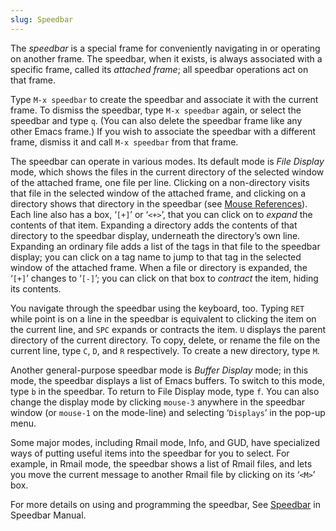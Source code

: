 ```yaml
---
slug: Speedbar
---
```


The *speedbar* is a special frame for conveniently navigating in or operating on another frame. The speedbar, when it exists, is always associated with a specific frame, called its *attached frame*; all speedbar operations act on that frame.

Type `M-x speedbar` to create the speedbar and associate it with the current frame. To dismiss the speedbar, type `M-x speedbar` again, or select the speedbar and type `q`. (You can also delete the speedbar frame like any other Emacs frame.) If you wish to associate the speedbar with a different frame, dismiss it and call `M-x speedbar` from that frame.

The speedbar can operate in various modes. Its default mode is *File Display* mode, which shows the files in the current directory of the selected window of the attached frame, one file per line. Clicking on a non-directory visits that file in the selected window of the attached frame, and clicking on a directory shows that directory in the speedbar (see [Mouse References](Mouse-References)). Each line also has a box, ‘`[+]`’ or ‘`<+>`’, that you can click on to *expand* the contents of that item. Expanding a directory adds the contents of that directory to the speedbar display, underneath the directory’s own line. Expanding an ordinary file adds a list of the tags in that file to the speedbar display; you can click on a tag name to jump to that tag in the selected window of the attached frame. When a file or directory is expanded, the ‘`[+]`’ changes to ‘`[-]`’; you can click on that box to *contract* the item, hiding its contents.

You navigate through the speedbar using the keyboard, too. Typing `RET` while point is on a line in the speedbar is equivalent to clicking the item on the current line, and `SPC` expands or contracts the item. `U` displays the parent directory of the current directory. To copy, delete, or rename the file on the current line, type `C`, `D`, and `R` respectively. To create a new directory, type `M`.

Another general-purpose speedbar mode is *Buffer Display* mode; in this mode, the speedbar displays a list of Emacs buffers. To switch to this mode, type `b` in the speedbar. To return to File Display mode, type `f`. You can also change the display mode by clicking `mouse-3` anywhere in the speedbar window (or `mouse-1` on the mode-line) and selecting ‘`Displays`’ in the pop-up menu.

Some major modes, including Rmail mode, Info, and GUD, have specialized ways of putting useful items into the speedbar for you to select. For example, in Rmail mode, the speedbar shows a list of Rmail files, and lets you move the current message to another Rmail file by clicking on its ‘`<M>`’ box.

For more details on using and programming the speedbar, See [Speedbar](https://www.gnu.org/software/emacs/manual/html_mono/speedbar.html#Top) in Speedbar Manual.
